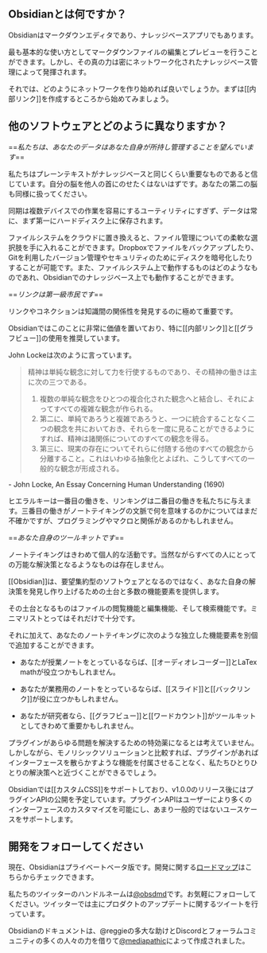 ## Obsidianとは何ですか？

Obsidianはマークダウンエディタであり、ナレッジベースアプリでもあります。

最も基本的な使い方としてマークダウンファイルの編集とプレビューを行うことができます。しかし、その真の力は密にネットワーク化されたナレッジベース管理によって発揮されます。

それでは、どのようにネットワークを作り始めれば良いでしょうか。まずは[[内部リンク]]を作成するところから始めてみましょう。
	
## 他のソフトウェアとどのように異なりますか？

==*私たちは、あなたのデータはあなた自身が所持し管理することを望んでいます*==

私たちはプレーンテキストがナレッジベースと同じくらい重要なものであると信じています。自分の脳を他人の首にのせたくはないはずです。あなたの第二の脳も同様に扱ってください。

同期は複数デバイスでの作業を容易にするユーティリティにすぎず、データは常に、まず第一にハードディスク上に保存されます。

ファイルシステムをクラウドに置き換えると、ファイル管理についての柔軟な選択肢を手に入れることができます。Dropboxでファイルをバックアップしたり、Gitを利用したバージョン管理やセキュリティのためにディスクを暗号化したりすることが可能です。また、ファイルシステム上で動作するものはどのようなものであれ、Obsidianでのナレッジベース上でも動作することができます。

==*リンクは第一級市民です*==

リンクやコネクションは知識間の関係性を発見するのに極めて重要です。

Obsidianではこのことに非常に価値を置いており、特に[[内部リンク]]と[[グラフビュー]]の使用を推奨しています。
	
John Lockeは次のように言っています。

>精神は単純な観念に対して力を行使するものであり、その精神の働きは主に次の三つである。
> 1. 複数の単純な観念をひとつの複合化された観念へと結合し、それによってすべての複雑な観念が作られる。
> 2. 第二に、単純であろうと複雑であろうと、一つに統合することなく二つの観念を共においておき、それらを一度に見ることができるようにすれば、精神は諸関係についてのすべての観念を得る。
> 3. 第三に、現実の存在についてそれらに付随する他のすべての観念から分離すること。これはいわゆる抽象化とよばれ、こうしてすべての一般的な観念が形成される。

 \- John Locke, An Essay Concerning Human Understanding (1690)

ヒエラルキーは一番目の働きを、リンキングは二番目の働きを私たちに与えます。三番目の働きがノートテイキングの文脈で何を意味するのかについてはまだ不確かですが、プログラミングやマクロと関係があるのかもしれません。

==*あなた自身のツールキットです*==

ノートテイキングはきわめて個人的な活動です。当然ながらすべての人にとっての万能な解決策となるようなものは存在しません。

 [[Obsidian]]は、要望集約型のソフトウェアとなるのではなく、あなた自身の解決策を発見し作り上げるための土台と多数の機能要素を提供します。

その土台となるものはファイルの閲覧機能と編集機能、そして検索機能です。ミニマリストとってはそれだけで十分です。

それに加えて、あなたのノートテイキングに次のような独立した機能要素を別個で追加することができます。

- あなたが授業ノートをとっているならば、[[オーディオレコーダー]]とLaTex mathが役立つかもしれません。

- あなたが業務用のノートをとっているならば、[[スライド]]と[[バックリンク]]が役に立つかもしれません。

- あなたが研究者なら、[[グラフビュー]]と[[ワードカウント]]がツールキットとしてきわめて重要かもしれません。

プラグインがあらゆる問題を解決するための特効薬になるとは考えていません。しかしながら、モノリシックソリューションと比較すれば、プラグインがあればインターフェースを散らかすような機能を付属させることなく、私たちひとりひとりの解決策へと近づくことができるでしょう。

Obsidianでは[[カスタムCSS]]をサポートしており、v1.0.0のリリース後にはプラグインAPIの公開を予定しています。プラグインAPIはユーザーにより多くのインターフェースのカスタマイズを可能にし、あまり一般的ではないユースケースをサポートします。

## 開発をフォローしてください

現在、Obsidianはプライベートベータ版です。開発に関する[ロードマップ](https://trello.com/b/Psqfqp7I/obsidian-roadmap)はこちらからチェックできます。

私たちのツイッターのハンドルネームは[@obsdmd](https://twitter.com/obsdmd)です。お気軽にフォローしてください。ツイッターでは主にプロダクトのアップデートに関するツイートを行っています。

Obsidianのドキュメントは、@reggieの多大な助けとDiscordとフォーラムコミュニティの多くの人々の力を借りて[@mediapathic](http://mediapathic.net)によって作成されました。